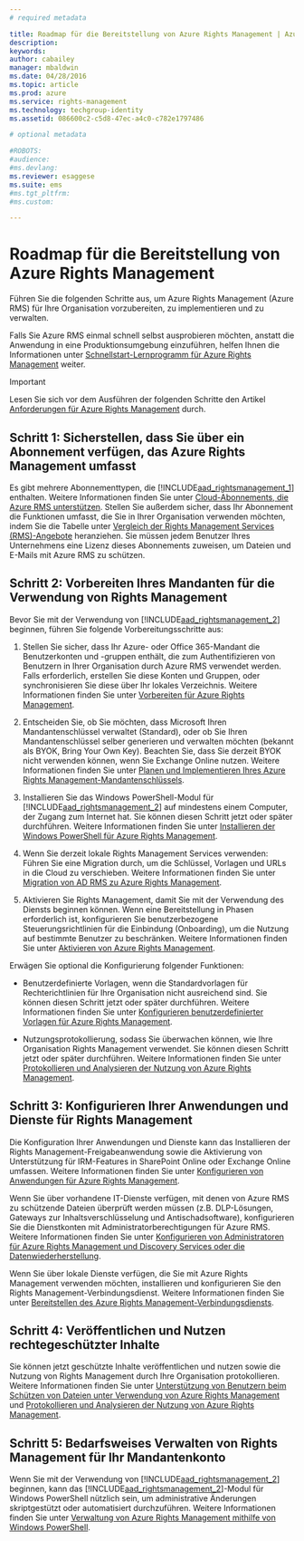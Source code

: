 ```yaml
---
# required metadata

title: Roadmap für die Bereitstellung von Azure Rights Management | Azure RMS
description:
keywords:
author: cabailey
manager: mbaldwin
ms.date: 04/28/2016
ms.topic: article
ms.prod: azure
ms.service: rights-management
ms.technology: techgroup-identity
ms.assetid: 086600c2-c5d8-47ec-a4c0-c782e1797486

# optional metadata

#ROBOTS:
#audience:
#ms.devlang:
ms.reviewer: esaggese
ms.suite: ems
#ms.tgt_pltfrm:
#ms.custom:

---
```


# Roadmap für die Bereitstellung von Azure Rights Management
Führen Sie die folgenden Schritte aus, um Azure Rights Management (Azure RMS) für Ihre Organisation vorzubereiten, zu implementieren und zu verwalten.

Falls Sie Azure RMS einmal schnell selbst ausprobieren möchten, anstatt die Anwendung in eine Produktionsumgebung einzuführen, helfen Ihnen die Informationen unter [Schnellstart-Lernprogramm für Azure Rights Management](../get-started/quick-start-tutorial.md) weiter.

> [!IMPORTANT]
> Lesen Sie sich vor dem Ausführen der folgenden Schritte den Artikel [Anforderungen für Azure Rights Management](../get-started/requirements-azure-rms.md) durch.

## Schritt 1: Sicherstellen, dass Sie über ein Abonnement verfügen, das Azure Rights Management umfasst
Es gibt mehrere Abonnementtypen, die [!INCLUDE[aad_rightsmanagement_1](../includes/aad_rightsmanagement_1_md.md)] enthalten. Weitere Informationen finden Sie unter [Cloud-Abonnements, die Azure RMS unterstützen](../get-started/requirements-subscriptions.md). Stellen Sie außerdem sicher, dass Ihr Abonnement die Funktionen umfasst, die Sie in Ihrer Organisation verwenden möchten, indem Sie die Tabelle unter [Vergleich der Rights Management Services (RMS)-Angebote](https://technet.microsoft.com/dn858608) heranziehen. Sie müssen jedem Benutzer Ihres Unternehmens eine Lizenz dieses Abonnements zuweisen, um Dateien und E-Mails mit Azure RMS zu schützen.

## Schritt 2: Vorbereiten Ihres Mandanten für die Verwendung von Rights Management
Bevor Sie mit der Verwendung von [!INCLUDE[aad_rightsmanagement_2](../includes/aad_rightsmanagement_2_md.md)] beginnen, führen Sie folgende Vorbereitungsschritte aus:

1.  Stellen Sie sicher, dass Ihr Azure- oder Office 365-Mandant die Benutzerkonten und -gruppen enthält, die zum Authentifizieren von Benutzern in Ihrer Organisation durch Azure RMS verwendet werden. Falls erforderlich, erstellen Sie diese Konten und Gruppen, oder synchronisieren Sie diese über Ihr lokales Verzeichnis. Weitere Informationen finden Sie unter [Vorbereiten für Azure Rights Management](prepare.md).

2.  Entscheiden Sie, ob Sie möchten, dass Microsoft Ihren Mandantenschlüssel verwaltet (Standard), oder ob Sie Ihren Mandantenschlüssel selber generieren und verwalten möchten (bekannt als BYOK, Bring Your Own Key). Beachten Sie, dass Sie derzeit BYOK nicht verwenden können, wenn Sie Exchange Online nutzen. Weitere Informationen finden Sie unter [Planen und Implementieren Ihres Azure Rights Management-Mandantenschlüssels](plan-implement-tenant-key.md).

3.  Installieren Sie das Windows PowerShell-Modul für [!INCLUDE[aad_rightsmanagement_2](../includes/aad_rightsmanagement_2_md.md)] auf mindestens einem Computer, der Zugang zum Internet hat. Sie können diesen Schritt jetzt oder später durchführen. Weitere Informationen finden Sie unter [Installieren der Windows PowerShell für Azure Rights Management](../deploy-use/install-powershell.md).

4.  Wenn Sie derzeit lokale Rights Management Services verwenden: Führen Sie eine Migration durch, um die Schlüssel, Vorlagen und URLs in die Cloud zu verschieben. Weitere Informationen finden Sie unter [Migration von AD RMS zu Azure Rights Management](migrate-from-ad-rms-to-azure-rms.md).

5.  Aktivieren Sie Rights Management, damit Sie mit der Verwendung des Diensts beginnen können. Wenn eine Bereitstellung in Phasen erforderlich ist, konfigurieren Sie benutzerbezogene Steuerungsrichtlinien für die Einbindung (Onboarding), um die Nutzung auf bestimmte Benutzer zu beschränken. Weitere Informationen finden Sie unter [Aktivieren von Azure Rights Management](../deploy-use/activate-service.md).

Erwägen Sie optional die Konfigurierung folgender Funktionen:

-   Benutzerdefinierte Vorlagen, wenn die Standardvorlagen für Rechterichtlinien für Ihre Organisation nicht ausreichend sind. Sie können diesen Schritt jetzt oder später durchführen. Weitere Informationen finden Sie unter [Konfigurieren benutzerdefinierter Vorlagen für Azure Rights Management](../deploy-use/configure-custom-templates.md).

-   Nutzungsprotokollierung, sodass Sie überwachen können, wie Ihre Organisation Rights Management verwendet. Sie können diesen Schritt jetzt oder später durchführen. Weitere Informationen finden Sie unter [Protokollieren und Analysieren der Nutzung von Azure Rights Management](../deploy-use/log-analyze-usage.md).

## Schritt 3: Konfigurieren Ihrer Anwendungen und Dienste für Rights Management
Die Konfiguration Ihrer Anwendungen und Dienste kann das Installieren der Rights Management-Freigabeanwendung sowie die Aktivierung von Unterstützung für IRM-Features in SharePoint Online oder Exchange Online umfassen. Weitere Informationen finden Sie unter [Konfigurieren von Anwendungen für Azure Rights Management](../deploy-use/configure-applications.md).

Wenn Sie über vorhandene IT-Dienste verfügen, mit denen von Azure RMS zu schützende Dateien überprüft werden müssen (z.B. DLP-Lösungen, Gateways zur Inhaltsverschlüsselung und Antischadsoftware), konfigurieren Sie die Dienstkonten mit Administratorberechtigungen für Azure RMS. Weitere Informationen finden Sie unter [Konfigurieren von Administratoren für Azure Rights Management und Discovery Services oder die Datenwiederherstellung](../deploy-use/configure-super-users.md).

Wenn Sie über lokale Dienste verfügen, die Sie mit Azure Rights Management verwenden möchten, installieren und konfigurieren Sie den Rights Management-Verbindungsdienst. Weitere Informationen finden Sie unter [Bereitstellen des Azure Rights Management-Verbindungsdiensts](../deploy-use/deploy-rms-connector.md).

## Schritt 4: Veröffentlichen und Nutzen rechtegeschützter Inhalte
Sie können jetzt geschützte Inhalte veröffentlichen und nutzen sowie die Nutzung von Rights Management durch Ihre Organisation protokollieren. Weitere Informationen finden Sie unter [Unterstützung von Benutzern beim Schützen von Dateien unter Verwendung von Azure Rights Management](../deploy-use/help-users.md) und [Protokollieren und Analysieren der Nutzung von Azure Rights Management](../deploy-use/log-analyze-usage.md).

## Schritt 5: Bedarfsweises Verwalten von Rights Management für Ihr Mandantenkonto
Wenn Sie mit der Verwendung von [!INCLUDE[aad_rightsmanagement_2](../includes/aad_rightsmanagement_2_md.md)] beginnen, kann das [!INCLUDE[aad_rightsmanagement_2](../includes/aad_rightsmanagement_2_md.md)]-Modul für Windows PowerShell nützlich sein, um administrative Änderungen skriptgestützt oder automatisiert durchzuführen. Weitere Informationen finden Sie unter [Verwaltung von Azure Rights Management mithilfe von Windows PowerShell](../deploy-use/administer-powershell.md).




<!--HONumber=Apr16_HO3-->


